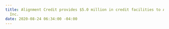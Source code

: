 ```yaml
---
title: Alignment Credit provides $5.0 million in credit facilities to Apptricity,
  Inc.
date: 2020-08-24 06:34:00 -04:00
---
```


